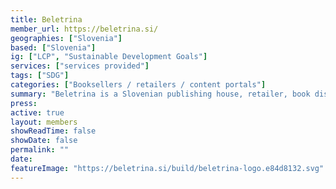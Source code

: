 ```yaml
---
title: Beletrina
member_url: https://beletrina.si/
geographies: ["Slovenia"]
based: ["Slovenia"]
ig: ["LCP", "Sustainable Development Goals"] 
services: ["services provided"] 
tags: ["SDG"]
categories: ["Booksellers / retailers / content portals"] 
summary: "Beletrina is a Slovenian publishing house, retailer, book distributor and technical service provider."
press:
active: true
layout: members
showReadTime: false
showDate: false
permalink: ""
date: 
featureImage: "https://beletrina.si/build/beletrina-logo.e84d8132.svg"
---
```


